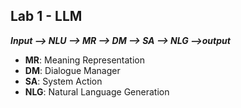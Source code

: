 ## Lab 1 - LLM

***Input --> NLU --> MR --> DM --> SA --> NLG -->output***

* **MR**: Meaning Representation
* **DM**: Dialogue Manager
* **SA**: System Action
* **NLG**: Natural Language Generation
